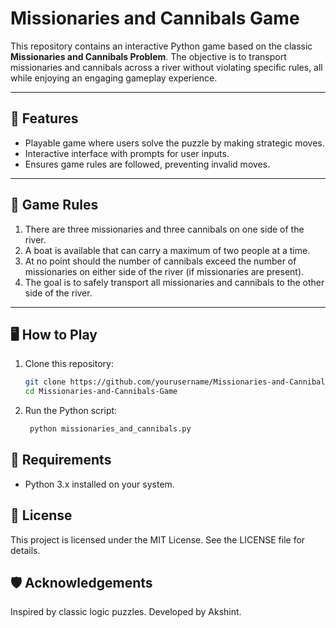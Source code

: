 # Missionaries and Cannibals Game

This repository contains an interactive Python game based on the classic **Missionaries and Cannibals Problem**. The objective is to transport missionaries and cannibals across a river without violating specific rules, all while enjoying an engaging gameplay experience.

---

## 🚀 Features
- Playable game where users solve the puzzle by making strategic moves.
- Interactive interface with prompts for user inputs.
- Ensures game rules are followed, preventing invalid moves.

---

## 📜 Game Rules
1. There are three missionaries and three cannibals on one side of the river.
2. A boat is available that can carry a maximum of two people at a time.
3. At no point should the number of cannibals exceed the number of missionaries on either side of the river (if missionaries are present).
4. The goal is to safely transport all missionaries and cannibals to the other side of the river.

---

## 🖥️ How to Play

1. Clone this repository:
   ```bash
   git clone https://github.com/yourusername/Missionaries-and-Cannibals-Game.git
   cd Missionaries-and-Cannibals-Game

2. Run the Python script:
   ```bash
    python missionaries_and_cannibals.py

## 🔧 Requirements
- Python 3.x installed on your system.

## 📜 License
This project is licensed under the MIT License. See the LICENSE file for details.

## 🛡️ Acknowledgements
Inspired by classic logic puzzles.
Developed by Akshint.
